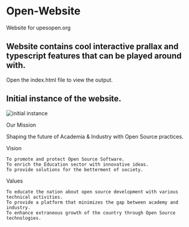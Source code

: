 # Open-Website
Website for upesopen.org

## Website contains cool interactive prallax and typescript features that can be played around with.
Open the index.html file to view the output.




## Initial instance of the website.
![initial instance](https://user-images.githubusercontent.com/47113617/55078463-3e428300-50c0-11e9-8df4-a28f93e54619.png)




Our Mission

Shaping the future of Academia & Industry with Open Source practices.

Vision

    To promote and protect Open Source Software.
    To enrich the Education sector with innovative ideas.
    To provide solutions for the betterment of society.

Values

    To educate the nation about open source development with various technical activities.
    To provide a platform that minimizes the gap between academy and industry.
    To enhance extraneous growth of the country through Open Source technologies.


